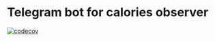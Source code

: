 # Telegram bot for calories observer

[![codecov](https://codecov.io/gh/IASamoylov/tg_calories_observer/graph/badge.svg?token=6o1cCfqler)](https://codecov.io/gh/IASamoylov/tg_calories_observer)

